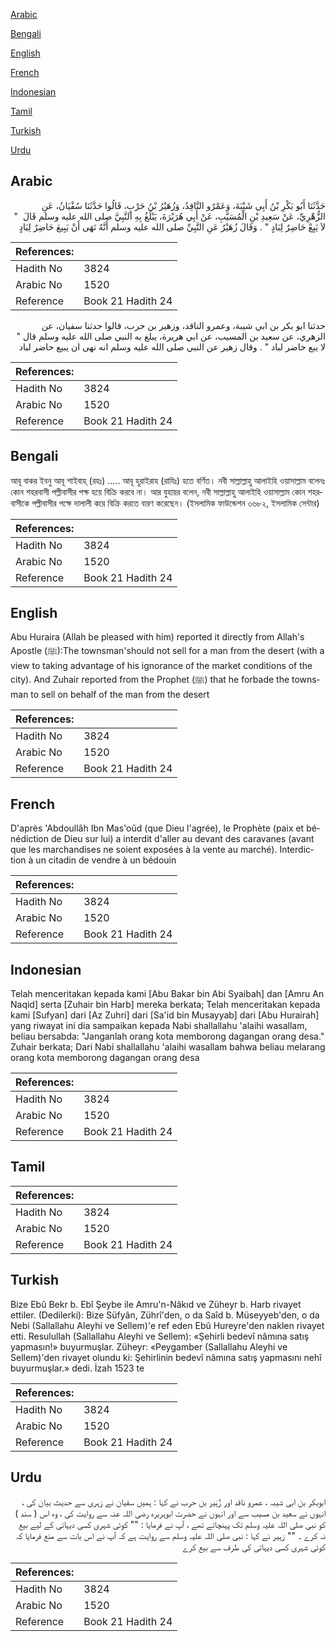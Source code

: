[Arabic](#arabic)

[Bengali](#bengali)

[English](#english)

[French](#french)

[Indonesian](#indonesian)

[Tamil](#tamil)

[Turkish](#turkish)

[Urdu](#urdu)

## Arabic


<div dir="rtl" lang="ar" style={{fontSize:'larger',backgroundColor:'#f8f9fa',padding:20}}>
حَدَّثَنَا أَبُو بَكْرِ بْنُ أَبِي شَيْبَةَ، وَعَمْرٌو النَّاقِدُ، وَزُهَيْرُ بْنُ حَرْبٍ، قَالُوا حَدَّثَنَا سُفْيَانُ، عَنِ الزُّهْرِيِّ، عَنْ سَعِيدِ بْنِ الْمُسَيَّبِ، عَنْ أَبِي هُرَيْرَةَ، يَبْلُغُ بِهِ النَّبِيَّ صلى الله عليه وسلم قَالَ ‏ "‏ لاَ يَبِعْ حَاضِرٌ لِبَادٍ ‏"‏ ‏.‏ وَقَالَ زُهَيْرٌ عَنِ النَّبِيِّ صلى الله عليه وسلم أَنَّهُ نَهَى أَنْ يَبِيعَ حَاضِرٌ لِبَادٍ ‏
</div>
<div style={{backgroundColor:'#f8f9fa',padding:20, marginBottom: 10}}><table> <thead> <tr> <th>References:</th> <th></th> </tr> </thead> <tbody><tr><td>Hadith No</td><td>3824</td></tr><tr><td>Arabic No</td><td>1520</td></tr><tr><td>Reference</td><td>Book 21 Hadith 24</td></tr></tbody></table></div>


<div dir="rtl" lang="ar" style={{fontSize:'larger',backgroundColor:'#f8f9fa',padding:20}}>
حدثنا ابو بكر بن ابي شيبة، وعمرو الناقد، وزهير بن حرب، قالوا حدثنا سفيان، عن الزهري، عن سعيد بن المسيب، عن ابي هريرة، يبلغ به النبي صلى الله عليه وسلم قال " لا يبع حاضر لباد " . وقال زهير عن النبي صلى الله عليه وسلم انه نهى ان يبيع حاضر لباد
</div>
<div style={{backgroundColor:'#f8f9fa',padding:20, marginBottom: 10}}><table> <thead> <tr> <th>References:</th> <th></th> </tr> </thead> <tbody><tr><td>Hadith No</td><td>3824</td></tr><tr><td>Arabic No</td><td>1520</td></tr><tr><td>Reference</td><td>Book 21 Hadith 24</td></tr></tbody></table></div>

## Bengali


<div dir="ltr" lang="bn" style={{fontSize:'larger',backgroundColor:'#f8f9fa',padding:20}}>
আবূ বাকর ইবনু আবূ শাইবাহ্ (রহঃ) ..... আবূ হুরাইরাহ (রাযিঃ) হতে বর্ণিত। নবী সাল্লাল্লাহু আলাইহি ওয়াসাল্লাম বলেনঃ কোন শহরবাসী পল্লীবাসীর পক্ষ হয়ে বিক্রি করবে না। আর যুহায়র বলেন, নবী সাল্লাল্লাহু আলাইহি ওয়াসাল্লাম কোন শহরবাসীকে পল্লীবাসীর পক্ষে দালালী করে বিক্রি করতে বারণ করেছেন। (ইসলামিক ফাউন্ডেশন ৩৬৮২, ইসলামিক সেন্টার)
</div>
<div style={{backgroundColor:'#f8f9fa',padding:20, marginBottom: 10}}><table> <thead> <tr> <th>References:</th> <th></th> </tr> </thead> <tbody><tr><td>Hadith No</td><td>3824</td></tr><tr><td>Arabic No</td><td>1520</td></tr><tr><td>Reference</td><td>Book 21 Hadith 24</td></tr></tbody></table></div>

## English


<div dir="ltr" lang="en" style={{fontSize:'larger',backgroundColor:'#f8f9fa',padding:20}}>
Abu Huraira (Allah be pleased with him) reported it directly from Allah's Apostle (ﷺ):The townsman'should not sell for a man from the desert (with a view to taking advantage of his ignorance of the market conditions of the city). And Zuhair reported from the Prophet (ﷺ) that he forbade the townsman to sell on behalf of the man from the desert
</div>
<div style={{backgroundColor:'#f8f9fa',padding:20, marginBottom: 10}}><table> <thead> <tr> <th>References:</th> <th></th> </tr> </thead> <tbody><tr><td>Hadith No</td><td>3824</td></tr><tr><td>Arabic No</td><td>1520</td></tr><tr><td>Reference</td><td>Book 21 Hadith 24</td></tr></tbody></table></div>

## French


<div dir="ltr" lang="fr" style={{fontSize:'larger',backgroundColor:'#f8f9fa',padding:20}}>
D'après 'Abdoullâh Ibn Mas'oûd (que Dieu l'agrée), le Prophète (paix et bénédiction de Dieu sur lui) a interdit d'aller au devant des caravanes (avant que les marchandises ne soient exposées à la vente au marché). Interdiction à un citadin de vendre à un bédouin
</div>
<div style={{backgroundColor:'#f8f9fa',padding:20, marginBottom: 10}}><table> <thead> <tr> <th>References:</th> <th></th> </tr> </thead> <tbody><tr><td>Hadith No</td><td>3824</td></tr><tr><td>Arabic No</td><td>1520</td></tr><tr><td>Reference</td><td>Book 21 Hadith 24</td></tr></tbody></table></div>

## Indonesian


<div dir="ltr" lang="id" style={{fontSize:'larger',backgroundColor:'#f8f9fa',padding:20}}>
Telah menceritakan kepada kami [Abu Bakar bin Abi Syaibah] dan [Amru An Naqid] serta [Zuhair bin Harb] mereka berkata; Telah menceritakan kepada kami [Sufyan] dari [Az Zuhri] dari [Sa'id bin Musayyab] dari [Abu Hurairah] yang riwayat ini dia sampaikan kepada Nabi shallallahu 'alaihi wasallam, beliau bersabda: "Janganlah orang kota memborong dagangan orang desa." Zuhair berkata; Dari Nabi shallallahu 'alaihi wasallam bahwa beliau melarang orang kota memborong dagangan orang desa
</div>
<div style={{backgroundColor:'#f8f9fa',padding:20, marginBottom: 10}}><table> <thead> <tr> <th>References:</th> <th></th> </tr> </thead> <tbody><tr><td>Hadith No</td><td>3824</td></tr><tr><td>Arabic No</td><td>1520</td></tr><tr><td>Reference</td><td>Book 21 Hadith 24</td></tr></tbody></table></div>

## Tamil


<div dir="ltr" lang="ta" style={{fontSize:'larger',backgroundColor:'#f8f9fa',padding:20}}>

</div>
<div style={{backgroundColor:'#f8f9fa',padding:20, marginBottom: 10}}><table> <thead> <tr> <th>References:</th> <th></th> </tr> </thead> <tbody><tr><td>Hadith No</td><td>3824</td></tr><tr><td>Arabic No</td><td>1520</td></tr><tr><td>Reference</td><td>Book 21 Hadith 24</td></tr></tbody></table></div>

## Turkish


<div dir="ltr" lang="tr" style={{fontSize:'larger',backgroundColor:'#f8f9fa',padding:20}}>
Bize Ebû Bekr b. Ebî Şeybe ile Amru'n-Nâkıd ve Züheyr b. Harb rivayet ettiler. (Dedilerki): Bize Süfyân, Zührî'den, o da Saîd b. Müseyyeb'den, o da Nebi (Sallallahu Aleyhi ve Sellem)'e ref eden Ebû Hureyre'den naklen rivayet etti. Resulullah (Sallallahu Aleyhi ve Sellem): «Şehirli bedevî nâmına satış yapmasın!» buyurmuşlar. Züheyr: «Peygamber (Sallallahu Aleyhi ve Sellem)'den rivayet olundu ki: Şehirlinin bedevî nâmına satış yapmasını nehî buyurmuşlar.» dedi. İzah 1523 te
</div>
<div style={{backgroundColor:'#f8f9fa',padding:20, marginBottom: 10}}><table> <thead> <tr> <th>References:</th> <th></th> </tr> </thead> <tbody><tr><td>Hadith No</td><td>3824</td></tr><tr><td>Arabic No</td><td>1520</td></tr><tr><td>Reference</td><td>Book 21 Hadith 24</td></tr></tbody></table></div>

## Urdu


<div dir="rtl" lang="ur" style={{fontSize:'larger',backgroundColor:'#f8f9fa',padding:20}}>
ابوبکر بن ابی شیبہ ، عمرو ناقد اور زُہَیر بن حرب نے کہا : ہمیں سفیان نے زہری سے حدیث بیان کی ، انہوں نے سعید بن مسیب سے اور انہوں نے حضرت ابوہریرہ رضی اللہ عنہ سے روایت کی ، وہ اس ( سند ) کو نبی صلی اللہ علیہ وسلم تک پہنچاتے تھے ، آپ نے فرمایا : "" کوئی شہری کسی دیہاتی کے لیے بیع نہ کرے ۔ "" زہیر نے کہا : نبی صلی اللہ علیہ وسلم سے روایت ہے کہ آپ نے اس بات سے منع فرمایا کہ کوئی شہری کسی دیہاتی کی طرف سے بیع کرے
</div>
<div style={{backgroundColor:'#f8f9fa',padding:20, marginBottom: 10}}><table> <thead> <tr> <th>References:</th> <th></th> </tr> </thead> <tbody><tr><td>Hadith No</td><td>3824</td></tr><tr><td>Arabic No</td><td>1520</td></tr><tr><td>Reference</td><td>Book 21 Hadith 24</td></tr></tbody></table></div>